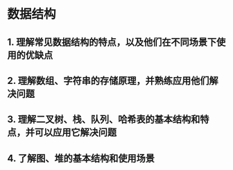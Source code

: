 # 数据结构

## 1. 理解常见数据结构的特点，以及他们在不同场景下使用的优缺点

## 2. 理解数组、字符串的存储原理，并熟练应用他们解决问题

## 3. 理解二叉树、栈、队列、哈希表的基本结构和特点，并可以应用它解决问题

## 4. 了解图、堆的基本结构和使用场景

